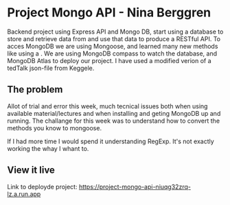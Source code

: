 # Project Mongo API - Nina Berggren

Backend project using Express API and Mongo DB, start using a database to store and retrieve data from and use that data to produce a RESTful API.
To acces MongoDB we are using Mongoose, and learned many new methods like using a .
We are using MongoDB compass to watch the database, and MongoDB Atlas to deploy our project. 
I have used a modified verion of a tedTalk json-file from Keggele.

## The problem

Allot of trial and error this week, much tecnical issues both when using available material/lectures and when installing and geting MongoDB up and running. 
The challange for this week was to understand how to convert the methods you know to mongoose. 

If I had more time I would spend it understanding RegExp. It's not exactly working the whay I whant to.

## View it live

Link to deployde project: https://project-mongo-api-niuqg32zrq-lz.a.run.app
